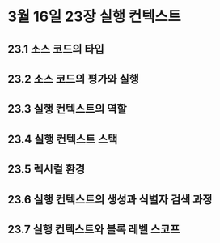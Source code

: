 # 3월 16일 23장 실행 컨텍스트

## 23.1 소스 코드의 타입

## 23.2 소스 코드의 평가와 실행

## 23.3 실행 컨텍스트의 역할

## 23.4 실행 컨텍스트 스택

## 23.5 렉시컬 환경

## 23.6 실행 컨텍스트의 생성과 식별자 검색 과정

## 23.7 실행 컨텍스트와 블록 레벨 스코프

